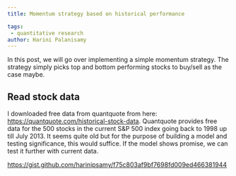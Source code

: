 ```yaml
---
title: Momentum strategy based on historical performance

tags: 
 - quantitative research
author: Harini Palanisamy
---
```


In this post, we will go over implementing a simple momentum strategy. The strategy simply picks top and bottom performing stocks to buy/sell as the case maybe. 

## Read stock data

I downloaded free data from quantquote from here: https://quantquote.com/historical-stock-data. Quantquote provides free data for the 500 stocks in the current S&P 500 index going back to 1998 up till July 2013. It seems quite old but for the purpose of building a model and testing significance, this would suffice. If the model shows promise, we can test it further with current data.


<script src="https://gist.github.com/harinipsamy/f75c803af9bf7698fd009ed466381944.js"></script>


<script src="https://gist.github.com/harinipsamy/c9524b5c6cefb0b97778ecfc2cf5daa3.js"></script>

https://gist.github.com/harinipsamy/f75c803af9bf7698fd009ed466381944

